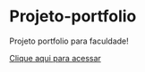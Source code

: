 # Projeto-portfolio
Projeto portfolio para faculdade!
<p><a href="https://joaopaulodasilvasousa.github.io/Projeto-portfolio/Portfolio/index.html">Clique aqui para acessar</a></p>